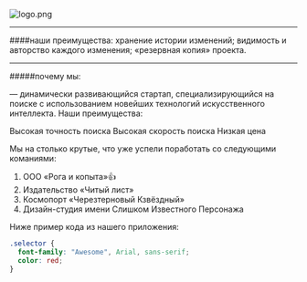 ![logo.png](logo.png)  
***
####наши преимущества:
хранение истории изменений;
видимость и авторство каждого изменения;
«резервная копия» проекта.
***
#####почему мы:

 — динамически развивающийся стартап,
 специализирующийся на поиске с использованием новейших технологий искусственного интеллекта. Наши преимущества:

Высокая точность поиска
Высокая скорость поиска
Низкая цена 



Мы на столько крутые, что уже успели поработать со следующими команиями: 

1. OОО «Рога и копыта»:+1:
2. Издательство «Читый лист»
3. Космопорт «Черезтерновый Кзвёздный»
4. Дизайн-студия имени Слишком Известного Персонажа

Ниже пример кода из нашего приложения:

```css
.selector {
  font-family: "Awesome", Arial, sans-serif;
  color: red;
}
```



